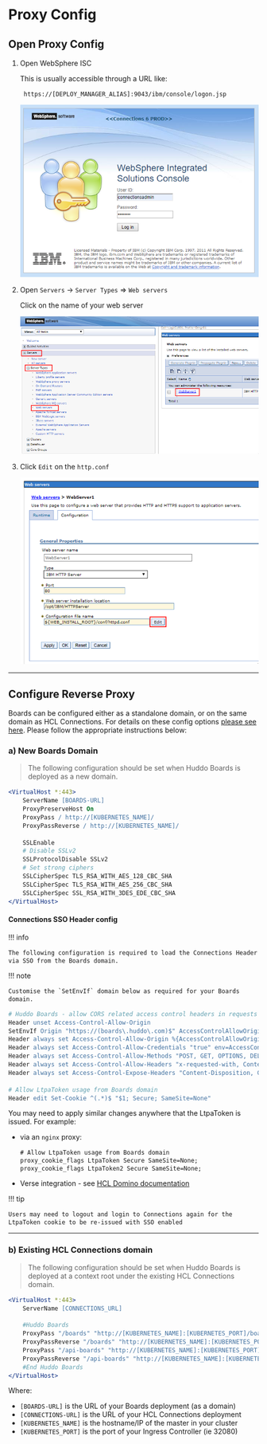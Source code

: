 # Proxy Config

## Open Proxy Config

1. Open WebSphere ISC

    This is usually accessible through a URL like:

        https://[DEPLOY_MANAGER_ALIAS]:9043/ibm/console/logon.jsp

    ![example](/assets/connections/isc.png)

1. Open `Servers` -> `Server Types` => `Web servers`

    Click on the name of your web server

    ![example](/assets/connections/httpd1.png)

1. Click `Edit` on the `http.conf`

    ![example](/assets/connections/httpd2.png)

---

## Configure Reverse Proxy

Boards can be configured either as a standalone domain, or on the same domain as HCL Connections. For details on these config options [please see here](/boards/kubernetes/#ssl-network-setup). Please follow the appropriate instructions below:


### a) New Boards Domain

> The following configuration should be set when Huddo Boards is deployed as a new domain.

```apache
<VirtualHost *:443>
    ServerName [BOARDS-URL]
    ProxyPreserveHost On
    ProxyPass / http://[KUBERNETES_NAME]/
    ProxyPassReverse / http://[KUBERNETES_NAME]/

    SSLEnable
    # Disable SSLv2
    SSLProtocolDisable SSLv2
    # Set strong ciphers
    SSLCipherSpec TLS_RSA_WITH_AES_128_CBC_SHA
    SSLCipherSpec TLS_RSA_WITH_AES_256_CBC_SHA
    SSLCipherSpec SSL_RSA_WITH_3DES_EDE_CBC_SHA
</VirtualHost>
```

#### Connections SSO Header config

!!! info 

    The following configuration is required to load the Connections Header via SSO from the Boards domain.

!!! note

    Customise the `SetEnvIf` domain below as required for your Boards domain.

```apache
# Huddo Boards - allow CORS related access control headers in requests for
Header unset Access-Control-Allow-Origin
SetEnvIf Origin "https://(boards\.huddo\.com)$" AccessControlAllowOrigin=$0
Header always set Access-Control-Allow-Origin %{AccessControlAllowOrigin}e env=AccessControlAllowOrigin
Header always set Access-Control-Allow-Credentials "true" env=AccessControlAllowOrigin
Header always set Access-Control-Allow-Methods "POST, GET, OPTIONS, DELETE, PUT"
Header always set Access-Control-Allow-Headers "x-requested-with, Content-Type, origin, authorization, accept, client-security-token, Cache-Control, Content-Language, Expires, Last-Modified, Pragma, slug, X-Update-Nonce,x-ic-cre-request-origin,x-ic-cre-user,x-lconn-auth,x-shindig-st"
Header always set Access-Control-Expose-Headers "Content-Disposition, Content-Encoding, Content-Length, Date, Transfer-Encoding, Vary, ETag, Set-Cookie, Location, Connection, X-UA-Compatible, X-LConn-Auth, X-LConn-UserId, Authorization,x-ic-cre-user" env=AccessControlAllowOrigin

# Allow LtpaToken usage from Boards domain
Header edit Set-Cookie ^(.*)$ "$1; Secure; SameSite=None"
```


You may need to apply similar changes anywhere that the LtpaToken is issued. For example:

- via an `nginx` proxy:

    ```nginx
    # Allow LtpaToken usage from Boards domain
    proxy_cookie_flags LtpaToken Secure SameSite=None;
    proxy_cookie_flags LtpaToken2 Secure SameSite=None;
    ```

- Verse integration - see [HCL Domino documentation](https://help.hcltechsw.com/domino/12.0.0/admin/conf_samesite_cookie.html)

!!! tip

    Users may need to logout and login to Connections again for the LtpaToken cookie to be re-issued with SSO enabled

---

### b) Existing HCL Connections domain

> The following configuration should be set when Huddo Boards is deployed at a context root under the existing HCL Connections domain.

```apache
<VirtualHost *:443>
    ServerName [CONNECTIONS_URL]

    #Huddo Boards
    ProxyPass "/boards" "http://[KUBERNETES_NAME]:[KUBERNETES_PORT]/boards"
    ProxyPassReverse "/boards" "http://[KUBERNETES_NAME]:[KUBERNETES_PORT]/boards"
    ProxyPass "/api-boards" "http://[KUBERNETES_NAME]:[KUBERNETES_PORT]/api-boards"
    ProxyPassReverse "/api-boards" "http://[KUBERNETES_NAME]:[KUBERNETES_PORT]/api-boards"
    #End Huddo Boards
</VirtualHost>
```

Where:

- `[BOARDS-URL]` is the URL of your Boards deployment (as a domain)</br>
- `[CONNECTIONS-URL]` is the URL of your HCL Connections deployment</br>
- `[KUBERNETES_NAME]` is the hostname/IP of the master in your cluster</br>
- `[KUBERNETES_PORT]` is the port of your Ingress Controller (ie 32080)</br>
